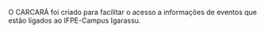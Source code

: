 O CARCARÁ foi criado para facilitar o acesso a informações de eventos que estão ligados ao IFPE-Campus Igarassu.
